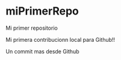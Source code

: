 # miPrimerRepo
Mi primer repositorio

Mi primera contribucionn local para Github!!

Un commit mas desde Github
